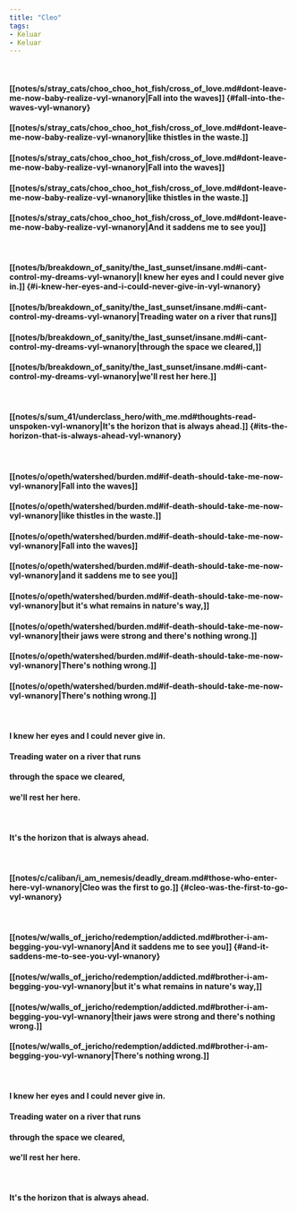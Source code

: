 ```yaml
---
title: "Cleo"
tags:
- Keluar
- Keluar
---
```

&nbsp;
#### [[notes/s/stray_cats/choo_choo_hot_fish/cross_of_love.md#dont-leave-me-now-baby-realize-vyl-wnanory|Fall into the waves]] {#fall-into-the-waves-vyl-wnanory}
#### [[notes/s/stray_cats/choo_choo_hot_fish/cross_of_love.md#dont-leave-me-now-baby-realize-vyl-wnanory|like thistles in the waste.]]
#### [[notes/s/stray_cats/choo_choo_hot_fish/cross_of_love.md#dont-leave-me-now-baby-realize-vyl-wnanory|Fall into the waves]]
#### [[notes/s/stray_cats/choo_choo_hot_fish/cross_of_love.md#dont-leave-me-now-baby-realize-vyl-wnanory|like thistles in the waste.]]
#### [[notes/s/stray_cats/choo_choo_hot_fish/cross_of_love.md#dont-leave-me-now-baby-realize-vyl-wnanory|And it saddens me to see you]]
&nbsp;
#### [[notes/b/breakdown_of_sanity/the_last_sunset/insane.md#i-cant-control-my-dreams-vyl-wnanory|I knew her eyes and I could never give in.]] {#i-knew-her-eyes-and-i-could-never-give-in-vyl-wnanory}
#### [[notes/b/breakdown_of_sanity/the_last_sunset/insane.md#i-cant-control-my-dreams-vyl-wnanory|Treading water on a river that runs]]
#### [[notes/b/breakdown_of_sanity/the_last_sunset/insane.md#i-cant-control-my-dreams-vyl-wnanory|through the space we cleared,]]
#### [[notes/b/breakdown_of_sanity/the_last_sunset/insane.md#i-cant-control-my-dreams-vyl-wnanory|we'll rest her here.]]
&nbsp;
#### [[notes/s/sum_41/underclass_hero/with_me.md#thoughts-read-unspoken-vyl-wnanory|It's the horizon that is always ahead.]] {#its-the-horizon-that-is-always-ahead-vyl-wnanory}
&nbsp;
#### [[notes/o/opeth/watershed/burden.md#if-death-should-take-me-now-vyl-wnanory|Fall into the waves]]
#### [[notes/o/opeth/watershed/burden.md#if-death-should-take-me-now-vyl-wnanory|like thistles in the waste.]]
#### [[notes/o/opeth/watershed/burden.md#if-death-should-take-me-now-vyl-wnanory|Fall into the waves]]
#### [[notes/o/opeth/watershed/burden.md#if-death-should-take-me-now-vyl-wnanory|and it saddens me to see you]]
#### [[notes/o/opeth/watershed/burden.md#if-death-should-take-me-now-vyl-wnanory|but it's what remains in nature's way,]]
#### [[notes/o/opeth/watershed/burden.md#if-death-should-take-me-now-vyl-wnanory|their jaws were strong and there's nothing wrong.]]
#### [[notes/o/opeth/watershed/burden.md#if-death-should-take-me-now-vyl-wnanory|There's nothing wrong.]]
#### [[notes/o/opeth/watershed/burden.md#if-death-should-take-me-now-vyl-wnanory|There's nothing wrong.]]
&nbsp;
#### I knew her eyes and I could never give in.
#### Treading water on a river that runs
#### through the space we cleared,
#### we'll rest her here.
&nbsp;
#### It's the horizon that is always ahead.
&nbsp;
#### [[notes/c/caliban/i_am_nemesis/deadly_dream.md#those-who-enter-here-vyl-wnanory|Cleo was the first to go.]] {#cleo-was-the-first-to-go-vyl-wnanory}
&nbsp;
#### [[notes/w/walls_of_jericho/redemption/addicted.md#brother-i-am-begging-you-vyl-wnanory|And it saddens me to see you]] {#and-it-saddens-me-to-see-you-vyl-wnanory}
#### [[notes/w/walls_of_jericho/redemption/addicted.md#brother-i-am-begging-you-vyl-wnanory|but it's what remains in nature's way,]]
#### [[notes/w/walls_of_jericho/redemption/addicted.md#brother-i-am-begging-you-vyl-wnanory|their jaws were strong and there's nothing wrong.]]
#### [[notes/w/walls_of_jericho/redemption/addicted.md#brother-i-am-begging-you-vyl-wnanory|There's nothing wrong.]]
&nbsp;
#### I knew her eyes and I could never give in.
#### Treading water on a river that runs
#### through the space we cleared,
#### we'll rest her here.
&nbsp;
#### It's the horizon that is always ahead.
